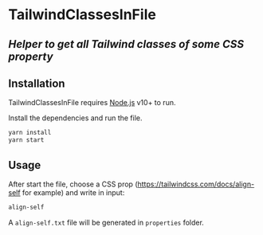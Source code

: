 # TailwindClassesInFile
## _Helper to get all Tailwind classes of some CSS property_

## Installation

TailwindClassesInFile requires [Node.js](https://nodejs.org/) v10+ to run.

Install the dependencies and run the file.

```sh
yarn install
yarn start
```

## Usage

After start the file, choose a CSS prop (https://tailwindcss.com/docs/align-self for example) and write in input:
```sh
align-self
```
A ```align-self.txt``` file will be generated in ```properties``` folder.